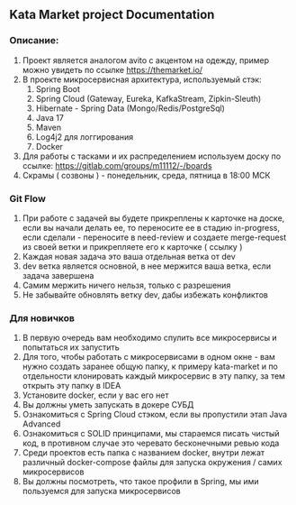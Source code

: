 ## Kata Market project Documentation

### Описание:
  1. Проект является аналогом avito с акцентом на одежду, пример можно увидеть по ссылке https://themarket.io/
  2. В проекте микросервисная архитектура, используемый стэк:
     1. Spring Boot
     2. Spring Cloud (Gateway, Eureka, KafkaStream, Zipkin-Sleuth)
     3. Hibernate - Spring Data (Mongo/Redis/PostgreSql)
     4. Java 17
     5. Maven
     6. Log4j2 для логгирования
     7. Docker
  3. Для работы с тасками и их распределением используем доску по ссылке: https://gitlab.com/groups/m11112/-/boards
  4. Скрамы ( созвоны ) - понедельник, среда, пятница в 18:00 МСК

### Git Flow

1. При работе с задачей вы будете прикреплены к карточке на доске, если вы начали делать ее, то переносите ее в стадию in-progress, если сделали - переносите в need-review и создаете merge-request из своей ветки и прикрепляете его к карточке ( ссылку )
2. Каждая новая задача это ваша отдельная ветка от dev
3. dev ветка является основной, в нее мержится ваша ветка, если задача завершена
4. Самим мержить ничего нельзя, только с разрешения 
5. Не забывайте обновлять ветку dev, дабы избежать конфликтов

### Для новичков

1. В первую очередь вам необходимо спулить все микросервисы и попытаться их запустить
2. Для того, чтобы работать с микросервисами в одном окне - вам нужно создать заранее общую папку, к примеру kata-market и по отдельности клонировать каждый микросервис в эту папку, за тем открыть эту папку в IDEA
3. Установите docker, если у вас его нет
4. Вы должны уметь запускать в докере СУБД
5. Ознакомиться с Spring Cloud стэком, если вы пропустили этап Java Advanced
6. Ознакомиться с SOLID принципами, мы стараемся писать чистый код, в противном случае это черевато бесконечными ревью кода
7. Среди проектов есть папка с названием docker, внутри лежат различный docker-compose файлы для запуска окружения / самих микросервисов
8. Вы должны посмотреть, что такое профили в Spring, мы ими пользуемся для запуска микросервисов